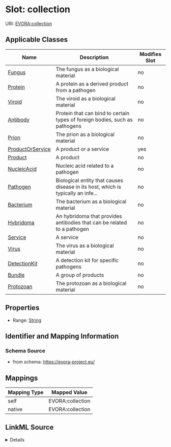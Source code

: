 

# Slot: collection



URI: [EVORA:collection](https://evora-project.eu/collection)



<!-- no inheritance hierarchy -->





## Applicable Classes

| Name | Description | Modifies Slot |
| --- | --- | --- |
| [Fungus](Fungus.md) | The fungus as a biological material |  no  |
| [Protein](Protein.md) | A protein as a derived product from a pathogen |  no  |
| [Viroid](Viroid.md) | The viroid as a biological material |  no  |
| [Antibody](Antibody.md) | Protein that can bind to certain types of foreign bodies, such as pathogens |  no  |
| [Prion](Prion.md) | The prion as a biological material |  no  |
| [ProductOrService](ProductOrService.md) | A product or a service |  yes  |
| [Product](Product.md) | A product |  no  |
| [NucleicAcid](NucleicAcid.md) | Nucleic acid related to a pathogen |  no  |
| [Pathogen](Pathogen.md) | Biological entity that causes disease in its host, which is typically an infe... |  no  |
| [Bacterium](Bacterium.md) | The bacterium as a biological material |  no  |
| [Hybridoma](Hybridoma.md) | An hybridoma that provides antibodies that can be related to a pathogen |  no  |
| [Service](Service.md) | A service |  no  |
| [Virus](Virus.md) | The virus as a biological material |  no  |
| [DetectionKit](DetectionKit.md) | A detection kit for specific pathogens |  no  |
| [Bundle](Bundle.md) | A group of products |  no  |
| [Protozoan](Protozoan.md) | The protozoan as a biological material |  no  |







## Properties

* Range: [String](String.md)





## Identifier and Mapping Information







### Schema Source


* from schema: https://evora-project.eu/




## Mappings

| Mapping Type | Mapped Value |
| ---  | ---  |
| self | EVORA:collection |
| native | EVORA:collection |




## LinkML Source

<details>
```yaml
name: collection
from_schema: https://evora-project.eu/
rank: 1000
alias: collection
domain_of:
- ProductOrService
range: string

```
</details>
